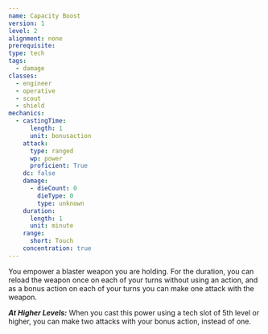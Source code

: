 ```yaml
---
name: Capacity Boost
version: 1
level: 2
alignment: none
prerequisite: 
type: tech
tags:
  - damage
classes:
  - engineer
  - operative
  - scout
  - shield
mechanics:
  - castingTime:
      length: 1
      unit: bonusaction
    attack:
      type: ranged
      wp: power
      proficient: True
    dc: false
    damage:
      - dieCount: 0
        dieType: 0
        type: unknown
    duration:
      length: 1
      unit: minute
    range:
      short: Touch
    concentration: true
---
```

You empower a blaster weapon you are holding. For the duration, you can reload the weapon once on each of your turns without using an action, and as a bonus action on each of your turns you can make one attack with the weapon.

***__At Higher Levels__:*** When you cast this power using a tech slot of 5th level or higher, you can make two attacks with your bonus action, instead of one.
    